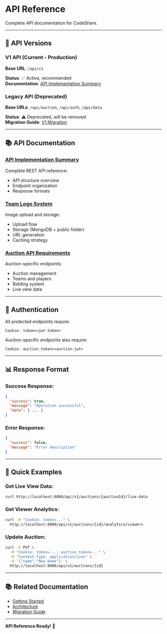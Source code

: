 # API Reference

Complete API documentation for CodeShare.

---

## 🔌 API Versions

### V1 API (Current - Production)
**Base URL**: `/api/v1`

**Status**: ✅ Active, recommended  
**Documentation**: [API Implementation Summary](./API_IMPLEMENTATION_SUMMARY.md)

### Legacy API (Deprecated)
**Base URLs**: `/api/auction`, `/api/auth`, `/api/data`

**Status**: ⚠️ Deprecated, will be removed  
**Migration Guide**: [V1 Migration](../06-migration/V1_API_MIGRATION.md)

---

## 📚 API Documentation

### [API Implementation Summary](./API_IMPLEMENTATION_SUMMARY.md)
Complete REST API reference:
- API structure overview
- Endpoint organization
- Response formats

### [Team Logo System](./TEAM_LOGO_SYSTEM.md)
Image upload and storage:
- Upload flow
- Storage (MongoDB + public folder)
- URL generation
- Caching strategy

### [Auction API Requirements](./AUCTION_API_REQUIREMENTS.md)
Auction-specific endpoints:
- Auction management
- Teams and players
- Bidding system
- Live view data

---

## 🔐 Authentication

All protected endpoints require:
```
Cookie: token=<jwt-token>
```

Auction-specific endpoints also require:
```
Cookie: auction_token=<auction-jwt>
```

---

## 📊 Response Format

### Success Response:
```json
{
  "success": true,
  "message": "Operation successful",
  "data": { ... }
}
```

### Error Response:
```json
{
  "success": false,
  "message": "Error description"
}
```

---

## 🚀 Quick Examples

### Get Live View Data:
```bash
curl http://localhost:8080/api/v1/auctions/{auctionId}/live-data
```

### Get Viewer Analytics:
```bash
curl -H "Cookie: token=..." \
  http://localhost:8080/api/v1/auctions/{id}/analytics/viewers
```

### Update Auction:
```bash
curl -X PUT \
  -H "Cookie: token=...; auction_token=..." \
  -H "Content-Type: application/json" \
  -d '{"name":"New Name"}' \
  http://localhost:8080/api/v1/auctions/{id}
```

---

## 📚 Related Documentation

- [Getting Started](../01-getting-started/)
- [Architecture](../02-architecture/)
- [Migration Guide](../06-migration/)

---

**API Reference Ready!** 🔌

